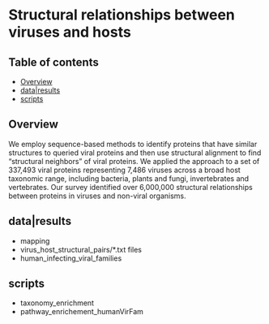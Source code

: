 # Structural relationships between viruses and hosts

## Table of contents
* [Overview](#overview)
* [data|results](#data|Results)
* [scripts](#scripts)

## Overview
We employ sequence-based methods to identify proteins that have similar structures to queried viral proteins and then use structural alignment to find “structural neighbors” of viral proteins. We applied the approach to a set of 337,493 viral proteins representing 7,486 viruses across a broad host taxonomic range, including bacteria, plants and fungi, invertebrates and vertebrates. Our survey identified over 6,000,000 structural relationships between proteins in viruses and non-viral organisms.

## data|results
* mapping
* virus_host_structural_pairs/*.txt files
* human_infecting_viral_families

## scripts
* taxonomy_enrichment
* pathway_enrichement_humanVirFam
